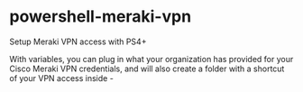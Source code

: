 # powershell-meraki-vpn
Setup Meraki VPN access with PS4+

With variables, you can plug in what your organization has provided for your Cisco Meraki VPN credentials, and will also create
a folder with a shortcut of your VPN access inside - 


